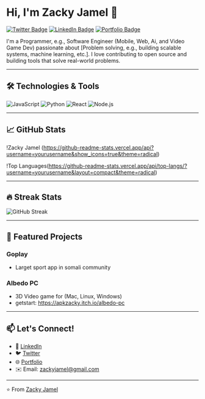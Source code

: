 # Hi, I'm Zacky Jamel 👋

[![Twitter Badge](https://img.shields.io/badge/Twitter-1DA1F2?style=for-the-badge&logo=twitter&logoColor=white)](https://twitter.com/yourhandle)
[![LinkedIn Badge](https://img.shields.io/badge/LinkedIn-0077B5?style=for-the-badge&logo=linkedin&logoColor=white)](https://linkedin.com/in/yourprofile)
[![Portfolio Badge](https://img.shields.io/badge/Portfolio-%23000000.svg?style=for-the-badge&logo=firefox&logoColor=white)](https://yourportfolio.com)

I'm a Programmer, e.g., Software Engineer (Mobile, Web, Ai, and Video Game Dev) passionate about [Problem solving, e.g., building scalable systems, machine learning, etc.]. I love contributing to open source and building tools that solve real-world problems.

---

## 🛠️ Technologies & Tools

![JavaScript](https://img.shields.io/badge/-JavaScript-F7DF1E?style=flat-square&logo=javascript&logoColor=black)
![Python](https://img.shields.io/badge/-Python-3776AB?style=flat-square&logo=python&logoColor=white)
![React](https://img.shields.io/badge/-React-61DAFB?style=flat-square&logo=react&logoColor=black)
![Node.js](https://img.shields.io/badge/-Node.js-339933?style=flat-square&logo=node.js&logoColor=white)

---

## 📈 GitHub Stats

!Zacky Jamel (https://github-readme-stats.vercel.app/api?username=yourusername&show_icons=true&theme=radical)

!Top Languages(https://github-readme-stats.vercel.app/api/top-langs/?username=yourusername&layout=compact&theme=radical)

---

## 🔥 Streak Stats

![GitHub Streak](https://streak-stats.demolab.com?user=yourusername&theme=radical)

---

## 🚀 Featured Projects

### Goplay
* Larget sport app in somali community

### Albedo PC
* 3D Video game for (Mac, Linux, Windows)
* getstart: https://apkzacky.itch.io/albedo-pc
---

## 📫 Let's Connect!

- 💼 [LinkedIn](https://www.linkedin.com/in/zacky-jamel-17a31b239/)
- 🐦 [Twitter](https://x.com/zackyjamel)
- 🌐 [Portfolio](https://apkzacky.github.io/)
- ✉️ Email: zackyjamel@gmail.com

---

⭐️ From [Zacky Jamel](https://github.com/yourusername)
